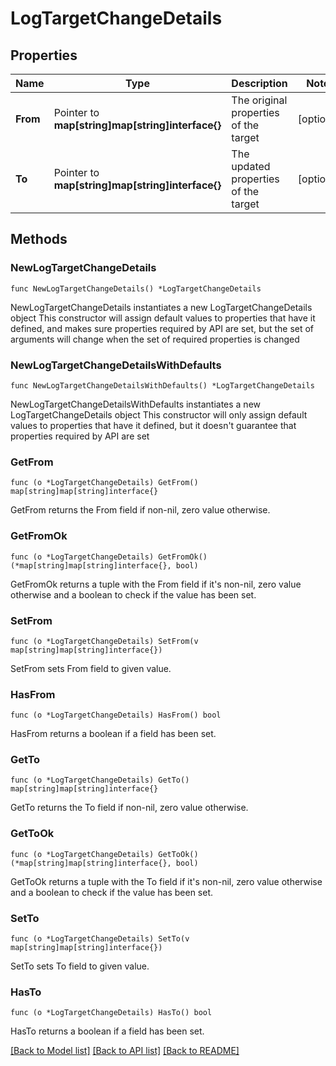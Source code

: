 # LogTargetChangeDetails

## Properties

Name | Type | Description | Notes
------------ | ------------- | ------------- | -------------
**From** | Pointer to **map[string]map[string]interface{}** | The original properties of the target | [optional] 
**To** | Pointer to **map[string]map[string]interface{}** | The updated properties of the target | [optional] 

## Methods

### NewLogTargetChangeDetails

`func NewLogTargetChangeDetails() *LogTargetChangeDetails`

NewLogTargetChangeDetails instantiates a new LogTargetChangeDetails object
This constructor will assign default values to properties that have it defined,
and makes sure properties required by API are set, but the set of arguments
will change when the set of required properties is changed

### NewLogTargetChangeDetailsWithDefaults

`func NewLogTargetChangeDetailsWithDefaults() *LogTargetChangeDetails`

NewLogTargetChangeDetailsWithDefaults instantiates a new LogTargetChangeDetails object
This constructor will only assign default values to properties that have it defined,
but it doesn't guarantee that properties required by API are set

### GetFrom

`func (o *LogTargetChangeDetails) GetFrom() map[string]map[string]interface{}`

GetFrom returns the From field if non-nil, zero value otherwise.

### GetFromOk

`func (o *LogTargetChangeDetails) GetFromOk() (*map[string]map[string]interface{}, bool)`

GetFromOk returns a tuple with the From field if it's non-nil, zero value otherwise
and a boolean to check if the value has been set.

### SetFrom

`func (o *LogTargetChangeDetails) SetFrom(v map[string]map[string]interface{})`

SetFrom sets From field to given value.

### HasFrom

`func (o *LogTargetChangeDetails) HasFrom() bool`

HasFrom returns a boolean if a field has been set.

### GetTo

`func (o *LogTargetChangeDetails) GetTo() map[string]map[string]interface{}`

GetTo returns the To field if non-nil, zero value otherwise.

### GetToOk

`func (o *LogTargetChangeDetails) GetToOk() (*map[string]map[string]interface{}, bool)`

GetToOk returns a tuple with the To field if it's non-nil, zero value otherwise
and a boolean to check if the value has been set.

### SetTo

`func (o *LogTargetChangeDetails) SetTo(v map[string]map[string]interface{})`

SetTo sets To field to given value.

### HasTo

`func (o *LogTargetChangeDetails) HasTo() bool`

HasTo returns a boolean if a field has been set.


[[Back to Model list]](../README.md#documentation-for-models) [[Back to API list]](../README.md#documentation-for-api-endpoints) [[Back to README]](../README.md)


